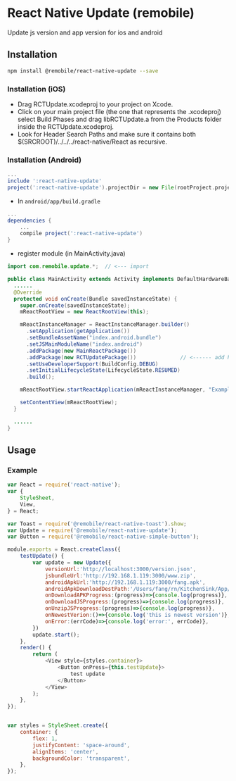 # React Native Update (remobile)
Update js version and app version for ios and android

## Installation
```sh
npm install @remobile/react-native-update --save
```

### Installation (iOS)
* Drag RCTUpdate.xcodeproj to your project on Xcode.
* Click on your main project file (the one that represents the .xcodeproj) select Build Phases and drag libRCTUpdate.a from the Products folder inside the RCTUpdate.xcodeproj.
* Look for Header Search Paths and make sure it contains both $(SRCROOT)/../../../react-native/React as recursive.

### Installation (Android)
```gradle
...
include ':react-native-update'
project(':react-native-update').projectDir = new File(rootProject.projectDir, '../node_modules/@remobile/react-native-update/android')
```

* In `android/app/build.gradle`

```gradle
...
dependencies {
    ...
    compile project(':react-native-update')
}
```

* register module (in MainActivity.java)

```java
import com.remobile.update.*;  // <--- import

public class MainActivity extends Activity implements DefaultHardwareBackBtnHandler {
  ......
  @Override
  protected void onCreate(Bundle savedInstanceState) {
    super.onCreate(savedInstanceState);
    mReactRootView = new ReactRootView(this);

    mReactInstanceManager = ReactInstanceManager.builder()
      .setApplication(getApplication())
      .setBundleAssetName("index.android.bundle")
      .setJSMainModuleName("index.android")
      .addPackage(new MainReactPackage())
      .addPackage(new RCTUpdatePackage())              // <------ add here
      .setUseDeveloperSupport(BuildConfig.DEBUG)
      .setInitialLifecycleState(LifecycleState.RESUMED)
      .build();

    mReactRootView.startReactApplication(mReactInstanceManager, "ExampleRN", null);

    setContentView(mReactRootView);
  }

  ......
}
```

## Usage

### Example
```js
var React = require('react-native');
var {
    StyleSheet,
    View,
} = React;

var Toast = require('@remobile/react-native-toast').show;
var Update = require('@remobile/react-native-update');
var Button = require('@remobile/react-native-simple-button');

module.exports = React.createClass({
    testUpdate() {
        var update = new Update({
            versionUrl:'http://localhost:3000/version.json',
            jsbundleUrl:'http://192.168.1.119:3000/www.zip',
            androidApkUrl:'http://192.168.1.119:3000/fang.apk',
            androidApkDownloadDestPath:'/Users/fang/rn/KitchenSink/App/vaccinum/server/image/fang.apk',
            onDownloadAPKProgress:(progress)=>{console.log(progress)},
            onDownloadJSProgress:(progress)=>{console.log(progress)},
            onUnzipJSProgress:(progress)=>{console.log(progress)},
            onNewestVerion:()=>{console.log('this is newest version')},
            onError:(errCode)=>{console.log('error:', errCode)},
        })
        update.start();
    },
    render() {
        return (
            <View style={styles.container}>
                <Button onPress={this.testUpdate}>
                    test update
                </Button>
            </View>
        );
    },
});


var styles = StyleSheet.create({
    container: {
        flex: 1,
        justifyContent: 'space-around',
        alignItems: 'center',
        backgroundColor: 'transparent',
    },
});

```
